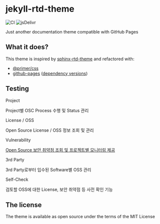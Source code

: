 # jekyll-rtd-theme

![CI](https://github.com/rundocs/jekyll-rtd-theme/workflows/CI/badge.svg?branch=develop)
![jsDelivr](https://data.jsdelivr.com/v1/package/gh/rundocs/jekyll-rtd-theme/badge)

Just another documentation theme compatible with GitHub Pages

## What it does?

This theme is inspired by [sphinx-rtd-theme](https://github.com/readthedocs/sphinx_rtd_theme) and refactored with:

- [@primer/css](https://github.com/primer/css)
- [github-pages](https://github.com/github/pages-gem) ([dependency versions](https://pages.github.com/versions/))


## Testing

<div class="person-container">
  <div class="persons js-dropdown-items">
    <div class="person js-dropdown-item">
      <div class="avatar"><img src="https://img.icons8.com/wired/64/000000/plugin.png" alt="" title="Title 1"></div>
      <div class="fullname">Project</div>
      <div class="js-description">
        <p>Project별 OSC Process 수행 및 Status 관리</p>
      </div>
    </div>
    <div class="person js-dropdown-item">
      <div class="avatar"><img src="https://img.icons8.com/wired/64/000000/plugin.png" alt="" title="Title 2"></div>
      <div class="fullname">License / OSS</div>
      <div class="js-description">
        <p>Open Source License / OSS 정보 조회 및 관리</p>
      </div>
    </div>
    <div class="person js-dropdown-item">
      <div class="avatar"><img src="https://img.icons8.com/wired/64/000000/plugin.png" alt="" title="Title 3"></div>
      <div class="fullname">Vulnerability</div>
      <div class="js-description">
        <p><a href="http://google.com">Open Source 보안 취약점 조회 및 프로젝트별 모니터링 제공 </a></p>
      </div>
    </div>   
    <div class="person js-dropdown-item">
      <div class="avatar"><img src="https://img.icons8.com/wired/64/000000/plugin.png" alt="" title="Title 3"></div>
      <div class="fullname">3rd Party</div>
      <div class="js-description">
        <p>3rd Party로부터 입수된 Software별 OSS 관리</p>
      </div>
    </div> 
        <div class="person js-dropdown-item">
      <div class="avatar"><img src="https://img.icons8.com/wired/64/000000/plugin.png" alt="" title="Title 3"></div>
      <div class="fullname">Self-Check</div>
      <div class="js-description">
        <p>검토할 OSS에 대한 License, 보안 취약점 등 사전 확인 기능</p>
      </div>
    </div> 
  </div>
</div>

## The license

The theme is available as open source under the terms of the MIT License
